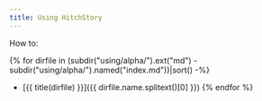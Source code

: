 ```yaml
---
title: Using HitchStory
---
```


How to:

{% for dirfile in (subdir("using/alpha/").ext("md") - subdir("using/alpha/").named("index.md"))|sort() -%}
- [{{ title(dirfile) }}]({{ dirfile.name.splitext()[0] }})
{% endfor %}

